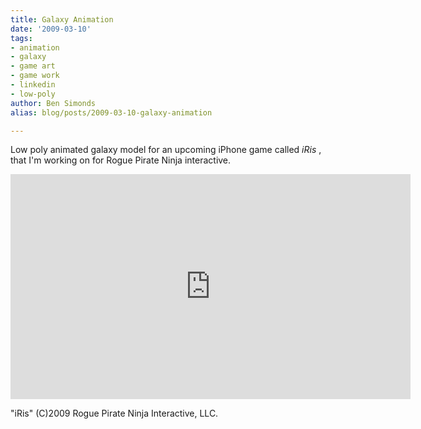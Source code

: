```yaml
---
title: Galaxy Animation
date: '2009-03-10'
tags:
- animation
- galaxy
- game art
- game work
- linkedin
- low-poly
author: Ben Simonds
alias: blog/posts/2009-03-10-galaxy-animation

---
```


Low poly animated galaxy model for an upcoming iPhone game called _iRis_ , that I'm working on for Rogue Pirate Ninja interactive. 

<iframe title="vimeo-player" src="https://player.vimeo.com/video/3519774" width="640" height="360" frameborder="0" allowfullscreen></iframe>

 "iRis" (C)2009 Rogue Pirate Ninja Interactive, LLC.


